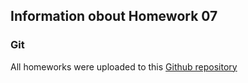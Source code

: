 ## Information obout Homework 07
### Git
All homeworks were uploaded to this [Github repository](https://github.com/alex-beaverg/Java-automation-homeworks)